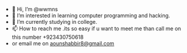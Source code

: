 - 👋 Hi, I’m @wwmns
- 👀 I’m interested in learning computer programming and hacking.
- 🌱 I’m currently studying in college.
- 📫 How to reach me .its so easy if u want to meet me than call me on this number +923430750618
- or email me on aounshabbir8@gmail.com

<!---
wwmns/wwmns is a ✨ special ✨ repository because its `README.md` (this file) appears on your GitHub profile.
You can click the Preview link to take a look at your changes.
--->

